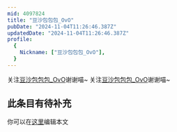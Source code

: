 ```yaml
---
mid: 4097824
title: "豆沙包包包_OvO"
pubDate: "2024-11-04T11:26:46.387Z"
updatedDate: "2024-11-04T11:26:46.387Z"
profile:
  {
    Nickname: ["豆沙包包包_OvO"],
  }
---
```


关注[豆沙包包包_OvO](https://space.bilibili.com/4097824)谢谢喵~ 关注[豆沙包包包_OvO](https://space.bilibili.com/4097824)谢谢喵~

## 此条目有待补充
你可以在[这里](https://github.com/Yuhanawa/VTuber.ICU-Content/edit/master/v/豆沙包包包_OvO/index.md)编辑本文

